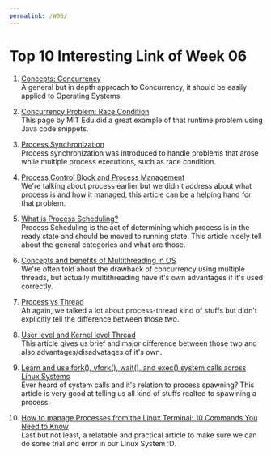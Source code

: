 ```yaml
---
permalink: /W06/
---
```


# Top 10 Interesting Link of Week 06
1. [Concepts: Concurrency](https://sceweb.uhcl.edu/helm/RationalUnifiedProcess/process/workflow/ana_desi/co_cncry.htm)<br>
A general but in depth approach to Concurrency, it should be easily applied to Operating Systems.

2. [Concurrency Problem: Race Condition](https://web.mit.edu/6.005/www/fa14/classes/17-concurrency/#race_condition)<br>
This page by MIT Edu did a great example of that runtime problem using Java code snippets.

3. [Process Synchronization](https://www.studytonight.com/operating-system/process-synchronization)<br>
Process synchronization was introduced to handle problems that arose while multiple process executions, such as race condition.

4. [Process Control Block and Process Management](https://www.guru99.com/process-management-pcb.html)<br>
We're talking about process earlier but we didn't address about what process is and how it managed, this article can be a helping hand for that problem.

5. [What is Process Scheduling?](https://www.studytonight.com/operating-system/process-scheduling)<br>
Process Scheduling is the act of determining which process is in the ready state and should  be moved to running state. This article nicely tell about the general categories and what are those.

6. [Concepts and benefits of Multithreading in OS](https://afteracademy.com/blog/what-is-the-concept-of-multithreading-in-os-and-what-are-its-benefits)<br>
We're often told about the drawback of concurrency using multiple threads, but actually multithreading have it's own advantages if it's used correctly.

7. [Process vs Thread](https://www.geeksforgeeks.org/difference-between-process-and-thread/)<br>
Ah again, we talked a lot about process-thread kind of stuffs but didn't explicitly tell the difference between those two.

8. [User level and Kernel level Thread](https://alldifferences.net/difference-between-user-level-and-kernel-level-thread/)<br>
This article gives us brief and major difference between those two and also advantages/disadvatages of it's own.

9. [Learn and use fork(), vfork(), wait(), and exec() system calls across Linux Systems](https://www.linuxtechi.com/learn-use-fork-vfork-wait-exec-system-calls-linux/)<br>
Ever heard of system calls and it's relation to process spawning? This article is very good at telling us all kind of stuffs realted to spawining a process.

10. [How to manage Processes from the Linux Terminal: 10 Commands You Need to Know](https://www.howtogeek.com/107217/how-to-manage-processes-from-the-linux-terminal-10-commands-you-need-to-know/)<br>
Last but not least, a relatable and practical article to make sure we can do some trial and error in our Linux System :D.
